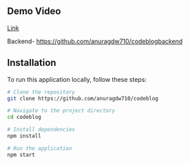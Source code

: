 ## Demo Video
[Link](https://drive.google.com/file/d/1eDzzKFxFMXVslrO4ZpsavhPLElE_Dw85/view?usp=drive_link)

Backend- https://github.com/anuragdw710/codeblogbackend

## Installation

To run this application locally, follow these steps:

```bash
# Clone the repository
git clone https://github.com/anuragdw710/codeblog

# Navigate to the project directory
cd codeblog

# Install dependencies
npm install

# Run the application
npm start
